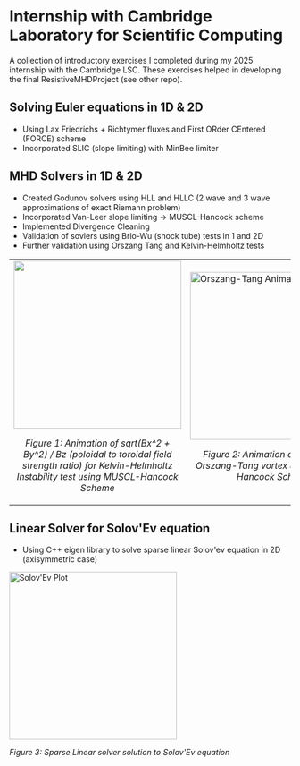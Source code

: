 # Internship with Cambridge Laboratory for Scientific Computing
A collection of introductory exercises I completed during my 2025 internship with the Cambridge LSC.
These exercises helped in developing the final ResistiveMHDProject (see other repo).

## Solving Euler equations in 1D & 2D
  - Using Lax Friedrichs + Richtymer fluxes and First ORder CEntered (FORCE) scheme
  - Incorporated SLIC (slope limiting) with MinBee limiter

## MHD Solvers in 1D & 2D
  - Created Godunov solvers using HLL and HLLC (2 wave and 3 wave approximations of exact Riemann problem)
  - Incorporated Van-Leer slope limiting -> MUSCL-Hancock scheme
  - Implemented Divergence Cleaning
  - Validation of sovlers using Brio-Wu (shock tube) tests in 1 and 2D
  - Further validation using Orszang Tang and Kelvin-Helmholtz tests

<table>
  <tr>
    <td>
      <img src="FIGURES/KHAni.gif" width="300"/><br/>
      <p align="center"><em>Figure 1: Animation of sqrt(Bx^2 + By^2) / Bz (poloidal to toroidal field strength ratio) for Kelvin-Helmholtz Instability test using MUSCL-Hancock Scheme</em></p>
    </td>
    <td>
      <img src="OrszangTangPlots/DensityGif.gif" alt="Orszang-Tang Animation" width="300"/><br/>
      <p align="center"><em>Figure 2: Animation of Density for Orszang-Tang vortex using MUSCL-Hancock Scheme</em></p>
    </td>
  </tr>
</table>


## Linear Solver for Solov'Ev equation
  - Using C++ eigen library to solve sparse linear Solov'ev equation in 2D (axisymmetric case)

<td>
<img src="SolovEvPlots/solution.png" alt="Solov'Ev Plot" width="300"/>
<p align="left"><em>Figure 3: Sparse Linear solver solution to Solov'Ev equation</em></p>
</td> 





  
